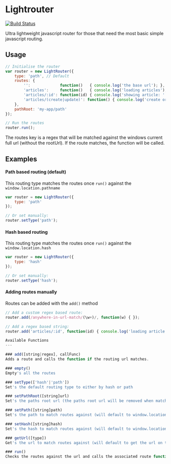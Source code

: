 Lightrouter
===========

[![Build Status](https://api.travis-ci.org/garygreen/lightrouter.svg)](https://travis-ci.org/garygreen/lightrouter)

Ultra lightweight javascript router for those that need the most basic simple javascript routing.

## Usage

```javascript
// Initialise the router
var router = new LightRouter({
	type: 'path', // Default
	routes: {
		'':             function()   { console.log('the base url'); },
		'articles':     function()   { console.log('loading articles'); },
		'articles/:id': function(id) { console.log('showing article: ' + id); }
		'articles/(create|update)': function() { console.log('create or update article'); }
	},
	pathRoot: 'my-app/path'
});

// Run the routes
router.run();
```

The routes key is a regex that will be matched against the windows current full url (without the rootUrl). If the route matches, the function will be called.

Examples
---

#### Path based routing (default)

This routing type matches the routes once `run()` against the `window.location.pathname`

```javascript
var router = new LightRouter({
	type: 'path'
});

// Or set manually:
router.setType('path');
```

#### Hash based routing

This routing type matches the routes once `run()` against the `window.location.hash`

```javascript
var router = new LightRouter({
	type: 'hash'
});

// Or set manually:
router.setType('hash');
```

#### Adding routes manually

Routes can be added with the `add()` method

```javascript
// Add a custom regex based route:
router.add(/anywhere-in-url-match/(\w+)/, function(w) { });

// Add a regex based string:
router.add('articles/:id', function(id) { console.log('loading article ' + id); });

Available Functions
---

### add([string|regex], callFunc)
Adds a route and calls the function if the routing url matches.

### empty()
Empty's all the routes

### setType(['hash'|'path'])
Set's the default routing type to either by hash or path

### setPathRoot([string]url)
Set's the paths root url (the paths root url will be removed when matching against routes).

### setPath([string]path)
Set's the path to match routes against (will default to window.location.pathname)

### setHash([string]hash)
Set's the hash to match routes against (will default to window.location.hash)

### getUrl([type])
Get's the url to match routes against (will default to get the url on the default routing type as set in the options or by `setType()` or for the type if supplied.)

### run()
Checks the routes against the url and calls the associated route function.